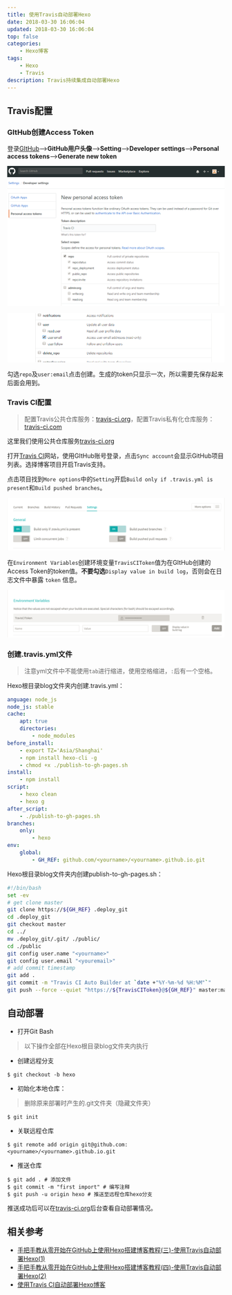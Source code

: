 ```yaml
---
title: 使用Travis自动部署Hexo
date: 2018-03-30 16:06:04
updated: 2018-03-30 16:06:04
top: false
categories:
    - Hexo博客
tags:
    - Hexo
    - Travis
description: Travis持续集成自动部署Hexo
---
```


## Travis配置

### GItHub创建Access Token

登录[GItHub](https://github.com)-->**GitHub用户头像**-->**Setting**-->**Developer settings**-->**Personal access tokens**-->**Generate new token**

![GitHub](/images/GitHubPages-Travis-1.png)

![GitHub](/images/GitHubPages-Travis-2.png)

勾选`repo`及`user:email`点击创建。生成的token只显示一次，所以需要先保存起来后面会用到。

### Travis CI配置

> 配置Travis公共仓库服务：[travis-ci.org](https://travis-ci.org/)，配置Travis私有化仓库服务：[travis-ci.com](https://travis-ci.com/)

这里我们使用公共仓库服务[travis-ci.org](https://travis-ci.org/)

打开[Travis CI](https://travis-ci.org/)网站，使用GItHub账号登录，点击`Sync account`会显示GitHub项目列表。选择博客项目开启Travis支持。

点击项目找到`More options`中的`Setting`开启`Build only if .travis.yml is present`和`Build pushed branches`。

![Travis](/images/GitHubPages-Travis-3.png)

在`Environment Variables`创建环境变量`TravisCIToken`值为在GItHub创建的Access Token的token值。**不要勾选**`Display value in build log`，否则会在日志文件中暴露 `token` 信息。

![Travis](/images/GitHubPages-Travis-4.png)

### 创建.travis.yml文件

> 注意yml文件中不能使用`tab`进行缩进，使用空格缩进，`:`后有一个空格。

Hexo根目录blog文件夹内创建.travis.yml：

```yaml
anguage: node_js
node_js: stable
cache:
    apt: true
    directories:
        - node_modules
before_install:
    - export TZ='Asia/Shanghai'
    - npm install hexo-cli -g
    - chmod +x ./publish-to-gh-pages.sh
install:
    - npm install
script:
    - hexo clean
    - hexo g
after_script:
    - ./publish-to-gh-pages.sh
branches:
    only:
        - hexo
env:
    global:
        - GH_REF: github.com/<yourname>/<yourname>.github.io.git
```

Hexo根目录blog文件夹内创建publish-to-gh-pages.sh：

```sh
#!/bin/bash
set -ev
# get clone master
git clone https://${GH_REF} .deploy_git
cd .deploy_git
git checkout master
cd ../
mv .deploy_git/.git/ ./public/
cd ./public
git config user.name "<yourname>"
git config user.email "<youremail>"
# add commit timestamp
git add .
git commit -m "Travis CI Auto Builder at `date +"%Y-%m-%d %H:%M"`"
git push --force --quiet "https://${TravisCIToken}@${GH_REF}" master:master
```

## 自动部署

* 打开Git Bash

> 以下操作全部在Hexo根目录blog文件夹内执行

* 创建远程分支

```
$ git checkout -b hexo
```

* 初始化本地仓库：

> 删除原来部署时产生的.git文件夹（隐藏文件夹）

```
$ git init
```

* 关联远程仓库

```
$ git remote add origin git@github.com:<yourname>/<yourname>.github.io.git
```

* 推送仓库

```
$ git add . # 添加文件
$ git commit -m "first import" # 编写注释
$ git push -u origin hexo # 推送至远程仓库hexo分支
```

推送成功后可以在[travis-ci.org](https://travis-ci.org/)后台查看自动部署情况。

## 相关参考

* [手把手教从零开始在GitHub上使用Hexo搭建博客教程(三)-使用Travis自动部署Hexo(1)](https://www.jianshu.com/p/7f05b452fd3a)
* [手把手教从零开始在GitHub上使用Hexo搭建博客教程(四)-使用Travis自动部署Hexo(2)](https://www.jianshu.com/p/fff7b3384f46)
* [使用Travis CI自动部署Hexo博客](http://www.itfanr.cc/2017/08/09/using-travis-ci-automatic-deploy-hexo-blogs/)

